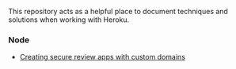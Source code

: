 This repository acts as a helpful place to document techniques and solutions when working with Heroku. 

### Node

- [Creating secure review apps with custom domains](https://github.com/rocketinsights/devops-heroku/tree/add-review-app/nodejs/custom-domain-review-apps)
